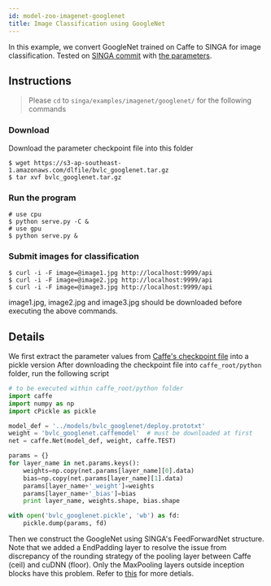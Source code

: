 ```yaml
---
id: model-zoo-imagenet-googlenet
title: Image Classification using GoogleNet
---
```


<!--- Licensed to the Apache Software Foundation (ASF) under one or more contributor license agreements.  See the NOTICE file distributed with this work for additional information regarding copyright ownership.  The ASF licenses this file to you under the Apache License, Version 2.0 (the "License"); you may not use this file except in compliance with the License.  You may obtain a copy of the License at http://www.apache.org/licenses/LICENSE-2.0 Unless required by applicable law or agreed to in writing, software distributed under the License is distributed on an "AS IS" BASIS, WITHOUT WARRANTIES OR CONDITIONS OF ANY KIND, either express or implied.  See the License for the specific language governing permissions and limitations under the License.  -->

In this example, we convert GoogleNet trained on Caffe to SINGA for image classification. Tested on [SINGA commit](https://github.com/apache/singa/commit/8c990f7da2de220e8a012c6a8ecc897dc7532744) with [the parameters](https://s3-ap-southeast-1.amazonaws.com/dlfile/bvlc_googlenet.tar.gz).

## Instructions

> Please `cd` to `singa/examples/imagenet/googlenet/` for the following commands

### Download

Download the parameter checkpoint file into this folder

```shell
$ wget https://s3-ap-southeast-1.amazonaws.com/dlfile/bvlc_googlenet.tar.gz
$ tar xvf bvlc_googlenet.tar.gz
```

### Run the program

```shell
# use cpu
$ python serve.py -C &
# use gpu
$ python serve.py &
```

### Submit images for classification

```shell
$ curl -i -F image=@image1.jpg http://localhost:9999/api
$ curl -i -F image=@image2.jpg http://localhost:9999/api
$ curl -i -F image=@image3.jpg http://localhost:9999/api
```

image1.jpg, image2.jpg and image3.jpg should be downloaded before executing the above commands.

## Details

We first extract the parameter values from [Caffe's checkpoint file](http://dl.caffe.berkeleyvision.org/bvlc_googlenet.caffemodel) into a pickle version After downloading the checkpoint file into `caffe_root/python` folder, run the following script

```python
# to be executed within caffe_root/python folder
import caffe
import numpy as np
import cPickle as pickle

model_def = '../models/bvlc_googlenet/deploy.prototxt'
weight = 'bvlc_googlenet.caffemodel'  # must be downloaded at first
net = caffe.Net(model_def, weight, caffe.TEST)

params = {}
for layer_name in net.params.keys():
    weights=np.copy(net.params[layer_name][0].data)
    bias=np.copy(net.params[layer_name][1].data)
    params[layer_name+'_weight']=weights
    params[layer_name+'_bias']=bias
    print layer_name, weights.shape, bias.shape

with open('bvlc_googlenet.pickle', 'wb') as fd:
    pickle.dump(params, fd)
```

Then we construct the GoogleNet using SINGA's FeedForwardNet structure. Note that we added a EndPadding layer to resolve the issue from discrepancy of the rounding strategy of the pooling layer between Caffe (ceil) and cuDNN (floor). Only the MaxPooling layers outside inception blocks have this problem. Refer to [this](https://gist.github.com/joelouismarino/a2ede9ab3928f999575423b9887abd14) for more detials.

